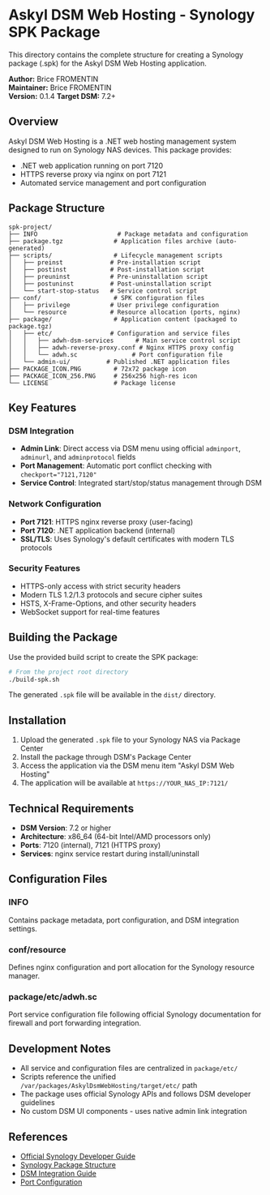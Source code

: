 # Askyl DSM Web Hosting - Synology SPK Package

This directory contains the complete structure for creating a Synology package (.spk) for the Askyl DSM Web Hosting application.

**Author:** Brice FROMENTIN  
**Maintainer:** Brice FROMENTIN  
**Version:** 0.1.4
**Target DSM:** 7.2+

## Overview

Askyl DSM Web Hosting is a .NET web hosting management system designed to run on Synology NAS devices. This package provides:

- .NET web application running on port 7120
- HTTPS reverse proxy via nginx on port 7121
- Automated service management and port configuration

## Package Structure

```
spk-project/
├── INFO                      # Package metadata and configuration
├── package.tgz              # Application files archive (auto-generated)
├── scripts/                 # Lifecycle management scripts
│   ├── preinst             # Pre-installation script
│   ├── postinst            # Post-installation script  
│   ├── preuninst           # Pre-uninstallation script
│   ├── postuninst          # Post-uninstallation script
│   └── start-stop-status   # Service control script
├── conf/                    # SPK configuration files
│   ├── privilege           # User privilege configuration
│   └── resource            # Resource allocation (ports, nginx)
├── package/                 # Application content (packaged to package.tgz)
│   ├── etc/                # Configuration and service files
│   │   ├── adwh-dsm-services      # Main service control script
│   │   ├── adwh-reverse-proxy.conf # Nginx HTTPS proxy config
│   │   └── adwh.sc               # Port configuration file
│   └── admin-ui/          # Published .NET application files
├── PACKAGE_ICON.PNG         # 72x72 package icon
├── PACKAGE_ICON_256.PNG     # 256x256 high-res icon
└── LICENSE                  # Package license
```

## Key Features

### DSM Integration
- **Admin Link**: Direct access via DSM menu using official `adminport`, `adminurl`, and `adminprotocol` fields
- **Port Management**: Automatic port conflict checking with `checkport="7121,7120"`
- **Service Control**: Integrated start/stop/status management through DSM

### Network Configuration
- **Port 7121**: HTTPS nginx reverse proxy (user-facing)
- **Port 7120**: .NET application backend (internal)
- **SSL/TLS**: Uses Synology's default certificates with modern TLS protocols

### Security Features
- HTTPS-only access with strict security headers
- Modern TLS 1.2/1.3 protocols and secure cipher suites
- HSTS, X-Frame-Options, and other security headers
- WebSocket support for real-time features

## Building the Package

Use the provided build script to create the SPK package:

```bash
# From the project root directory
./build-spk.sh
```

The generated `.spk` file will be available in the `dist/` directory.

## Installation

1. Upload the generated `.spk` file to your Synology NAS via Package Center
2. Install the package through DSM's Package Center
3. Access the application via the DSM menu item "Askyl DSM Web Hosting"
4. The application will be available at `https://YOUR_NAS_IP:7121/`

## Technical Requirements

- **DSM Version**: 7.2 or higher
- **Architecture**: x86_64 (64-bit Intel/AMD processors only)
- **Ports**: 7120 (internal), 7121 (HTTPS proxy)
- **Services**: nginx service restart during install/uninstall

## Configuration Files

### INFO
Contains package metadata, port configuration, and DSM integration settings.

### conf/resource
Defines nginx configuration and port allocation for the Synology resource manager.

### package/etc/adwh.sc
Port service configuration file following official Synology documentation for firewall and port forwarding integration.

## Development Notes

- All service and configuration files are centralized in `package/etc/`
- Scripts reference the unified `/var/packages/AskylDsmWebHosting/target/etc/` path
- The package uses official Synology APIs and follows DSM developer guidelines
- No custom DSM UI components - uses native admin link integration

## References

- [Official Synology Developer Guide](https://help.synology.com/developer-guide/)
- [Synology Package Structure](https://help.synology.com/developer-guide/synology_package/introduction.html)
- [DSM Integration Guide](https://help.synology.com/developer-guide/integrate_dsm/integration.html)
- [Port Configuration](https://help.synology.com/developer-guide/integrate_dsm/ports.html)
